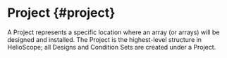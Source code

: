# Project {#project}

A Project represents a specific location where an array (or arrays) will be designed and installed. The Project is the highest-level structure in HelioScope; all Designs and Condition Sets are created under a Project.